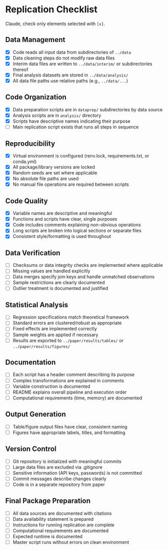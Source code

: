 # Replication Checklist

Claude, check only elements selected with `[x]`.

## Data Management
- [x] Code reads all input data from subdirectories of `../data`
- [x] Data cleaning steps do not modify raw data files
- [x] Interim data files are written to `../data/interim/` or subdirectories thereof
- [x] Final analysis datasets are stored in `../data/analysis/`
- [x] All data file paths use relative paths (e.g., `../data/...`)

## Code Organization
- [x] Data preparation scripts are in `dataprep/` subdirectories by data source
- [x] Analysis scripts are in `analysis/` directory
- [x] Scripts have descriptive names indicating their purpose
- [ ] Main replication script exists that runs all steps in sequence

## Reproducibility
- [x] Virtual environment is configured (renv.lock, requirements.txt, or conda.yml)
- [x] All package/library versions are locked
- [x] Random seeds are set where applicable
- [x] No absolute file paths are used
- [x] No manual file operations are required between scripts

## Code Quality
- [x] Variable names are descriptive and meaningful
- [x] Functions and scripts have clear, single purposes
- [x] Code includes comments explaining non-obvious operations
- [x] Long scripts are broken into logical sections or separate files
- [x] Consistent style/formatting is used throughout

## Data Verification
- [ ] Checksums or data integrity checks are implemented where applicable
- [ ] Missing values are handled explicitly
- [ ] Data merges specify join keys and handle unmatched observations
- [ ] Sample restrictions are clearly documented
- [ ] Outlier treatment is documented and justified

## Statistical Analysis
- [ ] Regression specifications match theoretical framework
- [ ] Standard errors are clustered/robust as appropriate
- [ ] Fixed effects are implemented correctly
- [ ] Sample weights are applied if necessary
- [ ] Results are exported to `../paper/results/tables/` or `../paper/results/figures/`

## Documentation
- [ ] Each script has a header comment describing its purpose
- [ ] Complex transformations are explained in comments
- [ ] Variable construction is documented
- [ ] README explains overall pipeline and execution order
- [ ] Computational requirements (time, memory) are documented

## Output Generation
- [ ] Table/figure output files have clear, consistent naming
- [ ] Figures have appropriate labels, titles, and formatting

## Version Control
- [ ] Git repository is initialized with meaningful commits
- [ ] Large data files are excluded via .gitignore
- [ ] Sensitive information (API keys, passwords) is not committed
- [ ] Commit messages describe changes clearly
- [ ] Code is in a separate repository from paper

## Final Package Preparation
- [ ] All data sources are documented with citations
- [ ] Data availability statement is prepared
- [ ] Instructions for running replication are complete
- [ ] Computational requirements are documented
- [ ] Expected runtime is documented
- [ ] Master script runs without errors on clean environment
